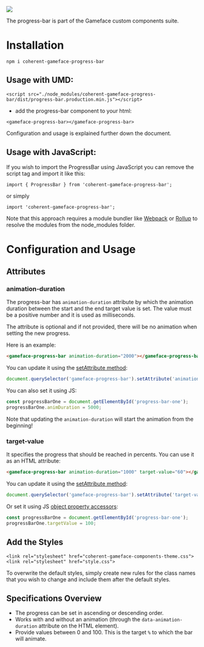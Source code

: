 <!--Copyright (c) Coherent Labs AD. All rights reserved. Licensed under the MIT License. See License.txt in the project root for license information. -->

<a href="https://www.npmjs.com/package/coherent-gameface-progress-bar"><img src="http://img.shields.io/npm/v/coherent-gameface-progress-bar.svg?style=flat-square"/></a>

The progress-bar is part of the Gameface custom components suite.

Installation
===================

```
npm i coherent-gameface-progress-bar
```

## Usage with UMD:

~~~~{.html}
<script src="./node_modules/coherent-gameface-progress-bar/dist/progress-bar.production.min.js"></script>
~~~~

* add the progress-bar component to your html:

~~~~{.html}
<gameface-progress-bar></gameface-progress-bar>
~~~~

Configuration and usage is explained further down the document. 

## Usage with JavaScript:

If you wish to import the ProgressBar using JavaScript you can remove the script tag and import it like this:

~~~~{.js}
import { ProgressBar } from 'coherent-gameface-progress-bar';
~~~~

or simply

~~~~{.js}
import 'coherent-gameface-progress-bar';
~~~~

Note that this approach requires a module bundler like
[Webpack](https://webpack.js.org/) or [Rollup](https://rollupjs.org/guide/en/)
to resolve the modules from the node_modules folder.

# Configuration and Usage

## Attributes

### animation-duration

The progress-bar has `animation-duration` attribute by which the animation
duration between the start and the end target value is set. The value must be a positive number and it is used as milliseconds.

The attribute is optional and if not provided, there will be no animation when
setting the new progress.

Here is an example:
```html
<gameface-progress-bar animation-duration="2000"></gameface-progress-bar>
```

You can update it using the [setAttribute method](https://developer.mozilla.org/en-US/docs/Web/API/Element/setAttribute):

```js
document.querySelector('gameface-progress-bar').setAttribute('animation-duration', 1000);
```

You can also set it using JS:

```js
const progressBarOne = document.getElementById('progress-bar-one');
progressBarOne.animDuration = 5000;
```

Note that updating the `animation-duration` will start the animation from the beginning!

### target-value

It specifies the progress that should be reached in percents.
You can use it as an HTML attribute:

```html
<gameface-progress-bar animation-duration="1000" target-value="60"></gameface-progress-bar>
```

You can update it using the [setAttribute method](https://developer.mozilla.org/en-US/docs/Web/API/Element/setAttribute):

```js
document.querySelector('gameface-progress-bar').setAttribute('target-value', 100);
```

Or set it using JS [object property accessors](https://developer.mozilla.org/en-US/docs/Web/JavaScript/Reference/Operators/Property_accessors):

```js
const progressBarOne = document.getElementById('progress-bar-one');
progressBarOne.targetValue = 100;
```

## Add the Styles

~~~~{.css}
<link rel="stylesheet" href="coherent-gameface-components-theme.css">
<link rel="stylesheet" href="style.css">
~~~~

To overwrite the default styles, simply create new rules for the class names
that you wish to change and include them after the default styles.

## Specifications Overview

- The progress can be set in ascending or descending order.
- Works with and without an animation (through the `data-animation-duration` attribute on the HTML element).
- Provide values between 0 and 100. This is the target `%` to which the bar will animate.
